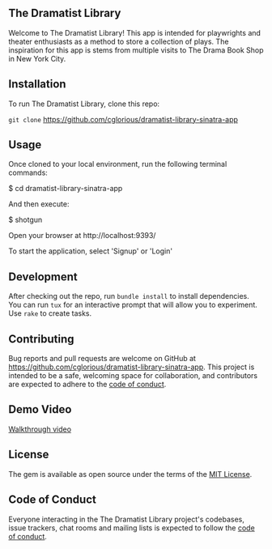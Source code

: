 ## The Dramatist Library

Welcome to The Dramatist Library! This app is intended for playwrights and theater enthusiasts as a method to store a collection of plays. The inspiration for this app is stems from multiple visits to The Drama Book Shop in New York City.

## Installation

To run The Dramatist Library, clone this repo:

  `git clone` https://github.com/cglorious/dramatist-library-sinatra-app

## Usage

Once cloned to your local environment, run the following terminal commands:

  $ cd dramatist-library-sinatra-app

And then execute:

  $ shotgun

Open your browser at http://localhost:9393/

To start the application, select 'Signup' or 'Login'

## Development

After checking out the repo, run `bundle install` to install dependencies. You can run `tux` for an interactive prompt that will allow you to experiment. Use `rake` to create tasks.

## Contributing

Bug reports and pull requests are welcome on GitHub at https://github.com/cglorious/dramatist-library-sinatra-app. This project is intended to be a safe, welcoming space for collaboration, and contributors are expected to adhere to the [code of conduct]().

## Demo Video

[Walkthrough video]()

## License

The gem is available as open source under the terms of the [MIT License](https://opensource.org/licenses/MIT).

## Code of Conduct

Everyone interacting in the The Dramatist Library project's codebases, issue trackers, chat rooms and mailing lists is expected to follow the [code of conduct]().
